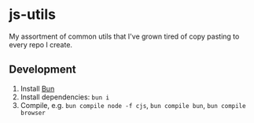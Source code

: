 # js-utils

My assortment of common utils that I've grown tired of copy pasting to every repo I create.

## Development

1. Install [Bun](https://bun.sh/)
2. Install dependencies: `bun i`
3. Compile, e.g. `bun compile node -f cjs`, `bun compile bun`, `bun compile browser`
